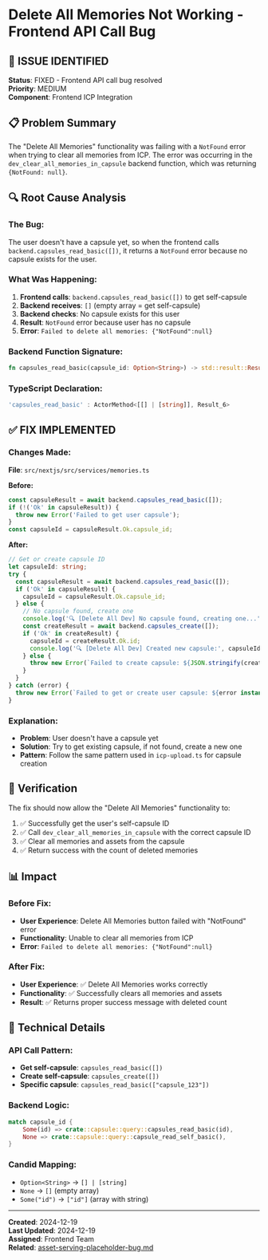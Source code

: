 # Delete All Memories Not Working - Frontend API Call Bug

## 🚨 **ISSUE IDENTIFIED**

**Status**: FIXED - Frontend API call bug resolved  
**Priority**: MEDIUM  
**Component**: Frontend ICP Integration

## 📋 **Problem Summary**

The "Delete All Memories" functionality was failing with a `NotFound` error when trying to clear all memories from ICP. The error was occurring in the `dev_clear_all_memories_in_capsule` backend function, which was returning `{NotFound: null}`.

## 🔍 **Root Cause Analysis**

### **The Bug:**

The user doesn't have a capsule yet, so when the frontend calls `backend.capsules_read_basic([])`, it returns a `NotFound` error because no capsule exists for the user.

### **What Was Happening:**

1. **Frontend calls**: `backend.capsules_read_basic([])` to get self-capsule
2. **Backend receives**: `[]` (empty array = get self-capsule)
3. **Backend checks**: No capsule exists for this user
4. **Result**: `NotFound` error because user has no capsule
5. **Error**: `Failed to delete all memories: {"NotFound":null}`

### **Backend Function Signature:**

```rust
fn capsules_read_basic(capsule_id: Option<String>) -> std::result::Result<CapsuleInfo, Error>
```

### **TypeScript Declaration:**

```typescript
'capsules_read_basic' : ActorMethod<[[] | [string]], Result_6>
```

## ✅ **FIX IMPLEMENTED**

### **Changes Made:**

**File**: `src/nextjs/src/services/memories.ts`

**Before:**

```typescript
const capsuleResult = await backend.capsules_read_basic([]);
if (!('Ok' in capsuleResult)) {
  throw new Error('Failed to get user capsule');
}
const capsuleId = capsuleResult.Ok.capsule_id;
```

**After:**

```typescript
// Get or create capsule ID
let capsuleId: string;
try {
  const capsuleResult = await backend.capsules_read_basic([]);
  if ('Ok' in capsuleResult) {
    capsuleId = capsuleResult.Ok.capsule_id;
  } else {
    // No capsule found, create one
    console.log('🔍 [Delete All Dev] No capsule found, creating one...');
    const createResult = await backend.capsules_create([]);
    if ('Ok' in createResult) {
      capsuleId = createResult.Ok.id;
      console.log('🔍 [Delete All Dev] Created new capsule:', capsuleId);
    } else {
      throw new Error(`Failed to create capsule: ${JSON.stringify(createResult.Err)}`);
    }
  }
} catch (error) {
  throw new Error(`Failed to get or create user capsule: ${error instanceof Error ? error.message : 'Unknown error'}`);
}
```

### **Explanation:**

- **Problem**: User doesn't have a capsule yet
- **Solution**: Try to get existing capsule, if not found, create a new one
- **Pattern**: Follow the same pattern used in `icp-upload.ts` for capsule creation

## 🎯 **Verification**

The fix should now allow the "Delete All Memories" functionality to:

1. ✅ Successfully get the user's self-capsule ID
2. ✅ Call `dev_clear_all_memories_in_capsule` with the correct capsule ID
3. ✅ Clear all memories and assets from the capsule
4. ✅ Return success with the count of deleted memories

## 📊 **Impact**

### **Before Fix:**

- **User Experience**: Delete All Memories button failed with "NotFound" error
- **Functionality**: Unable to clear all memories from ICP
- **Error**: `Failed to delete all memories: {"NotFound":null}`

### **After Fix:**

- **User Experience**: ✅ Delete All Memories works correctly
- **Functionality**: ✅ Successfully clears all memories and assets
- **Result**: ✅ Returns proper success message with deleted count

## 🔧 **Technical Details**

### **API Call Pattern:**

- **Get self-capsule**: `capsules_read_basic([])`
- **Create self-capsule**: `capsules_create([])`
- **Specific capsule**: `capsules_read_basic(["capsule_123"])`

### **Backend Logic:**

```rust
match capsule_id {
    Some(id) => crate::capsule::query::capsules_read_basic(id),
    None => crate::capsule::query::capsule_read_self_basic(),
}
```

### **Candid Mapping:**

- `Option<String>` → `[] | [string]`
- `None` → `[]` (empty array)
- `Some("id")` → `["id"]` (array with string)

---

**Created**: 2024-12-19  
**Last Updated**: 2024-12-19  
**Assigned**: Frontend Team  
**Related**: [asset-serving-placeholder-bug.md](./asset-serving-placeholder-bug.md)
